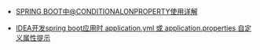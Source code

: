 

- [SPRING BOOT中@CONDITIONALONPROPERTY使用详解](http://www.choupangxia.com/2019/12/09/spring-boot-conditionalonproperty/)

- [IDEA开发spring boot应用时 application.yml 或 application.properties 自定义属性提示](https://www.cnblogs.com/imxiangli/p/12151498.html)

